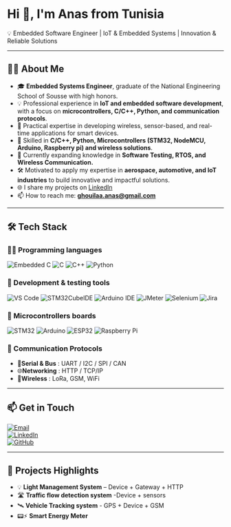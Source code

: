 # Hi 👋, I'm Anas from Tunisia  

💡 Embedded Software Engineer | IoT & Embedded Systems | Innovation & Reliable Solutions

---

## 👨‍💻 About Me  
- 🎓 **Embedded Systems Engineer**, graduate of the National Engineering School of Sousse with high honors.
- 💡 Professional experience in **IoT and embedded software development**, with a focus on **microcontrollers, C/C++, Python, and communication protocols**.
- 📡 Practical expertise in developing wireless, sensor-based, and real-time applications for smart devices.
- 🔧 Skilled in **C/C++, Python, Microcontrollers (STM32, NodeMCU, Arduino, Raspberry pi) and wireless solutions**.
- 🧠 Currently expanding knowledge in **Software Testing, RTOS, and Wireless Communication.**   
- 🛠️ Motivated to apply my expertise in **aerospace, automotive, and IoT industries** to build innovative and impactful solutions.
- 🌐 I share my projects on [LinkedIn](https://www.linkedin.com/in/ghouila-anas/)  
- 📫 How to reach me: **ghouilaa.anas@gmail.com**  

---

## 🛠️ Tech Stack

### 🧑‍💻 Programming languages
![Embedded C](https://img.shields.io/badge/Embedded%20C-00599C?style=for-the-badge&logo=c&logoColor=white)
![C](https://img.shields.io/badge/C-00599C?style=for-the-badge&logo=c&logoColor=white)
![C++](https://img.shields.io/badge/C++-00599C?style=for-the-badge&logo=cplusplus&logoColor=white)
![Python](https://img.shields.io/badge/Python-3776AB?style=for-the-badge&logo=python&logoColor=white)

### 🧰 Development & testing tools
![VS Code](https://img.shields.io/badge/VS%20Code-007ACC?style=for-the-badge&logo=visual-studio-code&logoColor=white)
![STM32CubeIDE](https://img.shields.io/badge/STM32CubeIDE-0A74DA?style=for-the-badge&logo=stmicroelectronics&logoColor=white)
![Arduino IDE](https://img.shields.io/badge/Arduino%20IDE-00979D?style=for-the-badge&logo=arduino&logoColor=white)
![JMeter](https://img.shields.io/badge/Apache%20JMeter-D22128?style=for-the-badge&logo=apache&logoColor=white)
![Selenium](https://img.shields.io/badge/Selenium-43B02A?style=for-the-badge&logo=selenium&logoColor=white)
![Jira](https://img.shields.io/badge/Jira-0052CC?style=for-the-badge&logo=jira&logoColor=white)

### 🔩 Microcontrollers boards
![STM32](https://img.shields.io/badge/STM32-03234B?style=for-the-badge&logo=stmicroelectronics&logoColor=white)
![Arduino](https://img.shields.io/badge/Arduino-00979D?style=for-the-badge&logo=arduino&logoColor=white)
![ESP32](https://img.shields.io/badge/ESP32-000000?style=for-the-badge&logo=espressif&logoColor=white)
![Raspberry Pi](https://img.shields.io/badge/Raspberry%20Pi-C51A4A?style=for-the-badge&logo=raspberry-pi&logoColor=white)

### 📡 Communication Protocols
- 🔌**Serial & Bus** : UART / I2C / SPI / CAN 
- 🌐**Networking** : HTTP / TCP/IP
- 📶**Wireless** : LoRa, GSM, WiFi
  
---

## 📫 Get in Touch

[![Email](https://img.shields.io/badge/Email-ghouilaa.anas%40gmail.com-informational)](mailto:ghouilaa.anas@gmail.com)  
[![LinkedIn](https://img.shields.io/badge/LinkedIn-ghouila--anas-blue)](https://www.linkedin.com/in/ghouila-anas)  
[![GitHub](https://img.shields.io/badge/GitHub-Ghouilaanas-black)](https://github.com/Ghouilaanas)

---
## 🚀 Projects Highlights 
- 💡 **Light Management System** – Device + Gateway + HTTP
- 🛣️ **Traffic flow detection system** -Device + sensors
- 🛰️ **Vehicle Tracking system** - GPS + Device + GSM
- 📟⚡ **Smart Energy Meter**
  
